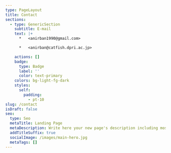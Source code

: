 ```yaml
---
type: PageLayout
title: Contact
sections:
  - type: GenericSection
    subtitle: E-mail
    text: |+
      *   <anirban1990@gmail.com>

      *   <anirban@catfish.dpri.ac.jp>

    actions: []
    badge:
      type: Badge
      label: ''
      color: text-primary
    colors: bg-light-fg-dark
    styles:
      self:
        padding:
          - pt-10
slug: /contact
isDraft: false
seo:
  type: Seo
  metaTitle: Landing Page
  metaDescription: Write here your new page's description including most relevant keywords.
  addTitleSuffix: true
  socialImage: /images/main-hero.jpg
  metaTags: []
---
```


